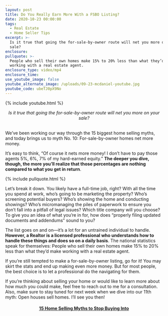 ```yaml
---
layout: post
title: Do You Really Earn More With a FSBO Listing?
date: 2020-10-23 00:00:00
tags:
  - Real Estate
  - Home Seller Tips
excerpt: >-
  Is it true that going the for-sale-by-owner route will net you more on your
  sale?
enclosure:
pullquote: >-
  People who sell their own homes make 15% to 20% less than what they’d make
  working with a real estate agent.
enclosure_type: video/mp4
enclosure_time:
use_youtube_image: false
youtube_alternate_image: /uploads/09-23-mcdaniel-youtube.jpg
youtube_code: ubeTJ0pX9No
---
```


{% include youtube.html %}

<center><em>Is it true that going the for-sale-by-owner route will net you more on your sale?</em></center>

<br>We’ve been working our way through the 15 biggest home selling myths, and today brings us to myth No. 10: For-sale-by-owner homes net more money.

It’s easy to think, “Of course it nets more money\! I don’t have to pay those agents 5%, 6%, 7% of my hard-earned equity.” **The deeper you dive, though, the more you’ll realize that those percentages are nothing compared to what you get in return**.

{% include pullquote.html %}

Let’s break it down. You likely have a full-time job, right? With all the time you spend at work, who’s going to be marketing the property? Who’s screening potential buyers? Who’s showing the home and conducting showings? Who’s micromanaging the piles of paperwork to ensure you don’t fall into a pitfall of legal issues? Which title company will you choose? To give you an idea of what you’re in for, how does “properly filing updated documents and addendums” sound to you?

The list goes on and on—it’s a lot for an untrained individual to handle. **However, a Realtor is a licensed professional who understands how to handle these things and does so on a daily basis**. The national statistics speak for themselves: People who sell their own homes make 15% to 20% less than what they’d make working with a real estate agent.

If you’re still tempted to make a for-sale-by-owner listing, go for it\! You may skirt the stats and end up making even more money. But for most people, the best choice is to let a professional do the navigating for them.

If you’re thinking about selling your home or would like to learn more about how much you could make, feel free to reach out to me for a consultation. Also, make sure to stay tuned for next week when we dive into our 11th myth: Open houses sell homes. I’ll see you then!

<center><h4><u><strong><a target="_blank" href="https://www.youtube.com/playlist?list=PL4Ay_MVLm6QGE37Lr8a94OqNrVBj-zDIw">15 Home Selling Myths to Stop Buying Into</a></strong></u></h4></center>